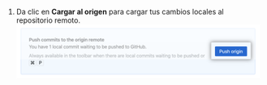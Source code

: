 1. Da clic en **Cargar al origen** para cargar tus cambios locales al repositorio remoto. ![El botón Subir](/assets/images/help/desktop/push-origin-button.png)
